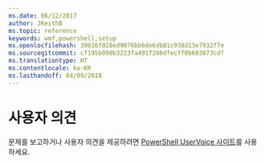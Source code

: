 ```yaml
---
ms.date: 06/12/2017
author: JKeithB
ms.topic: reference
keywords: wmf,powershell,setup
ms.openlocfilehash: 39016f028ed9076bb6de6db81c938d13e7932f7e
ms.sourcegitcommit: cf195b090b3223fa4917206dfec7f0b603873cdf
ms.translationtype: HT
ms.contentlocale: ko-KR
ms.lasthandoff: 04/09/2018
---
```

# <a name="feedback"></a>사용자 의견
문제를 보고하거나 사용자 의견을 제공하려면 [PowerShell UserVoice 사이트](http://windowsserver.uservoice.com/forums/301869-powershell)를 사용하세요.